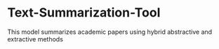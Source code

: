 # Text-Summarization-Tool
This model summarizes academic papers using hybrid abstractive and extractive methods
